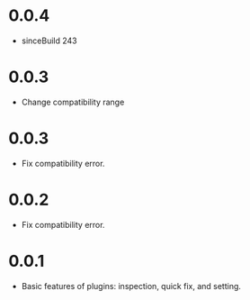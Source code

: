 # 0.0.4
- sinceBuild 243

# 0.0.3
- Change compatibility range

# 0.0.3
- Fix compatibility error.

# 0.0.2
- Fix compatibility error.

# 0.0.1
- Basic features of plugins: inspection, quick fix, and setting.